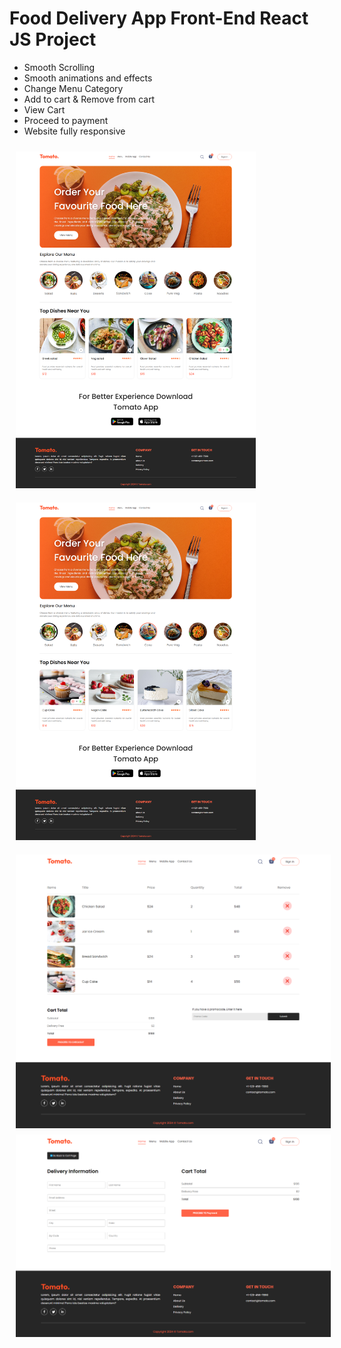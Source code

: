 # Food Delivery App Front-End React JS Project

- Smooth Scrolling
- Smooth animations and effects
- Change Menu Category
- Add to cart & Remove from cart
- View Cart
- Proceed to payment
- Website fully responsive

<style>
    .fullpage{
        width:40vw;
        display:inline-block;
        margin: 10px;
    }

    img{
        width: 81.5vw;
        display: block;
        margin: 10px;
    }
</style>

<img src='./screenshots/1.png' class='fullpage'>
<img src='./screenshots/2.png' class='fullpage'>
<img src='./screenshots/3.png'>
<img src='./screenshots/4.png'>